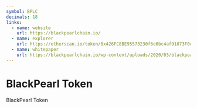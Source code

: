 ```yaml
---
symbol: BPLC
decimals: 18
links:
  - name: website
    url: https://blackpearlchain.io/
  - name: explorer
    url: https://etherscan.io/token/0x426FC8BE95573230f6e6bc4af91873F0c67b21b4
  - name: whitepaper
    url: https://blackpearlchain.io/wp-content/uploads/2020/03/blackpearl5_Issuer_version_1_0_1.pdf
---
```


# BlackPearl Token

BlackPearl Token
